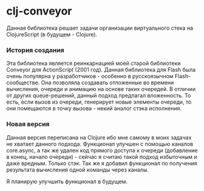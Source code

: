 # clj-conveyor

Данная библиотека решает задачи организации виртуального стека на ClojureScript (в будущем - Clojure).

### История создания

Эта библиотека является реинкарнацией моей старой библиотеки Conveyor для ActionScript (2001 год). Данная библиотека для Flash была очень популярна у разработчиков - особенно в русскоязычном Flash-сообществе. Она позволяла создавать отложенные во времени вычисления, очереди и анимацию на основе таких очередей. В отличии от других queue-решений, данный подход предлагал вложенность. То есть, если вызов из очереди, генерирует новые элементы очереди, то они помещаются в точку вызова - некий аналог стэка исполнения. 

### Новая версия

Данная версия переписана на Clojure ибо мне самому в моих задачах не хватает данного подхода. 
Функционал улучшен с помощью каналов core.async, а так же удален код прямого доступа к очереди (добавление в конец, начало очереди) - сейчас я считаю такой подход избыточным и даже  вредным. Только стэк. 
Так же я добавил функционал по получения результата вычисления одной команды через каналы. 

Я планирую улучшить функционал в будущем. 


